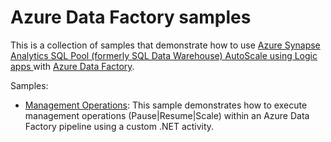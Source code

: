 # Azure Data Factory samples

This is a collection of samples that demonstrate how to use [Azure Synapse Analytics SQL Pool (formerly SQL Data Warehouse) AutoScale using Logic apps
](https://aka.ms/sqldw) with [Azure Data Factory](https://azure.microsoft.com/services/data-factory).

Samples:

* [Management Operations](./management-operations/): This sample demonstrates how to execute management operations (Pause|Resume|Scale) within an Azure Data Factory pipeline using a custom .NET activity.